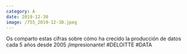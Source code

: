 ```yaml
--- 
category: A 
date: 2019-12-30 
image: /755_2019-12-30.jpeg 
--- 
```


Os comparto estas cifras sobre cómo ha crecido la producción de datos cada 5 años desde 2005 ¡Impresionante! #DELOITTE #DATA